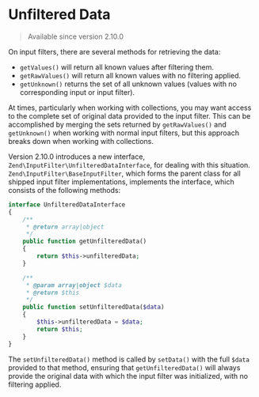 # Unfiltered Data

> Available since version 2.10.0

On input filters, there are several methods for retrieving the data:

- `getValues()` will return all known values after filtering them.
- `getRawValues()` will return all known values with no filtering applied.
- `getUnknown()` returns the set of all unknown values (values with no
  corresponding input or input filter).

At times, particularly when working with collections, you may want access to the
complete set of original data provided to the input filter. This can be
accomplished by merging the sets returned by `getRawValues()` and
`getUnknown()` when working with normal input filters, but this approach breaks
down when working with collections.

Version 2.10.0 introduces a new interface, `Zend\InputFilter\UnfilteredDataInterface`,
for dealing with this situation. `Zend\InputFilter\BaseInputFilter`, which
forms the parent class for all shipped input filter implementations, implements
the interface, which consists of the following methods:

```php
interface UnfilteredDataInterface
{
    /**
     * @return array|object
     */
    public function getUnfilteredData()
    {
        return $this->unfilteredData;
    }

    /**
     * @param array|object $data
     * @return $this
     */
    public function setUnfilteredData($data)
    {
        $this->unfilteredData = $data;
        return $this;
    }
}
```

The `setUnfilteredData()` method is called by `setData()` with the full `$data`
provided to that method, ensuring that `getUnfilteredData()` will always provide
the original data with which the input filter was initialized, with no filtering
applied.
